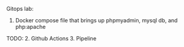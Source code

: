 Gitops lab:

1. Docker compose file that brings up phpmyadmin, mysql db, and php:apache

TODO:
2. Github Actions
3. Pipeline 

